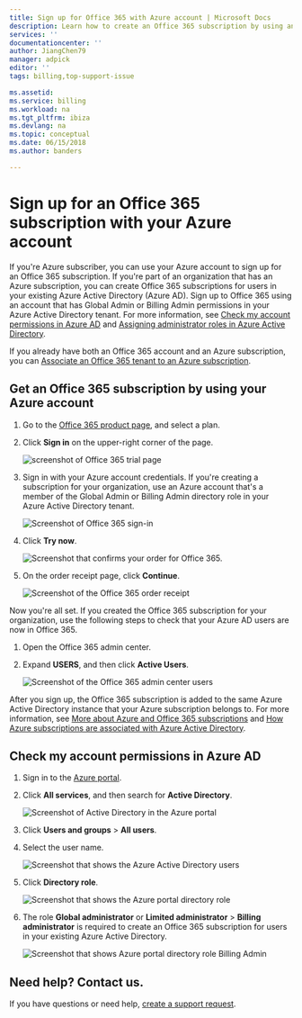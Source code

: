 ```yaml
---
title: Sign up for Office 365 with Azure account | Microsoft Docs
description: Learn how to create an Office 365 subscription by using an Azure account 
services: ''
documentationcenter: ''
author: JiangChen79
manager: adpick
editor: ''
tags: billing,top-support-issue

ms.assetid: 
ms.service: billing
ms.workload: na
ms.tgt_pltfrm: ibiza
ms.devlang: na
ms.topic: conceptual
ms.date: 06/15/2018
ms.author: banders

---
```

# Sign up for an Office 365 subscription with your Azure account
If you're Azure subscriber, you can use your Azure account to sign up for an Office 365 subscription. If you're part of an organization that has an Azure subscription, you can create Office 365 subscriptions for users in your existing Azure Active Directory (Azure AD). Sign up to Office 365 using an account that has Global Admin or Billing Admin permissions in your Azure Active Directory tenant. For more information, see [Check my account permissions in Azure AD](#RoleInAzureAD) and [Assigning administrator roles in Azure Active Directory](../active-directory/users-groups-roles/directory-assign-admin-roles.md).

If you already have both an Office 365 account and an Azure subscription, you can [Associate an Office 365 tenant to an Azure subscription](billing-add-office-365-tenant-to-azure-subscription.md).

## Get an Office 365 subscription by using your Azure account

1. Go to the [Office 365 product page](https://products.office.com/business), and select a plan.
2. Click **Sign in** on the upper-right corner of the page.

    ![screenshot of Office 365 trial page](./media/billing-use-existing-azure-account-office-365-subscription/12-office-365-trial-page.png)
3. Sign in with your Azure account credentials. If you're creating a subscription for your organization, use an Azure account that's a member of the Global Admin or Billing Admin directory role in your Azure Active Directory tenant.

    ![Screenshot of Office 365 sign-in](./media/billing-use-existing-azure-account-office-365-subscription/13-office-365-sign-in.png)
4. Click **Try now**.

    ![Screenshot that confirms your order for Office 365.](./media/billing-use-existing-azure-account-office-365-subscription/14-office-365-confirm-your-order.png)
5. On the order receipt page, click **Continue**.

    ![Screenshot of the Office 365 order receipt](./media/billing-use-existing-azure-account-office-365-subscription/15-office-365-order-receipt.png)

Now you're all set. 
If you created the Office 365 subscription for your organization, use the following steps to check that your Azure AD users are now in Office 365.

1. Open the Office 365 admin center.
2. Expand **USERS**, and then click **Active Users**.

    ![Screenshot of the Office 365 admin center users](./media/billing-use-existing-azure-account-office-365-subscription/16-office-365-admin-center-users.png)

After you sign up, the Office 365 subscription is added to the same Azure Active Directory instance that your Azure subscription belongs to. For more information, see [More about Azure and Office 365 subscriptions](billing-use-existing-office-365-account-azure-subscription.md#more-about-subs) and [How Azure subscriptions are associated with Azure Active Directory](../active-directory/fundamentals/active-directory-how-subscriptions-associated-directory.md).

## <a id="RoleInAzureAD"></a>Check my account permissions in Azure AD
1. Sign in to the [Azure portal](https://portal.azure.com/).
2. Click **All services**, and then search for **Active Directory**.

    ![Screenshot of Active Directory in the Azure portal](./media/billing-use-existing-azure-account-office-365-subscription/billing-more-services-active-directory.png)
3. Click **Users and groups** > **All users**.
4. Select the user name. 

    ![Screenshot that shows the Azure Active Directory users](./media/billing-use-existing-azure-account-office-365-subscription/billing-users-groups.png)

5. Click **Directory role**.
  
    ![Screenshot that shows the Azure portal directory role](./media/billing-use-existing-azure-account-office-365-subscription/billing-user-directory-role.png)
6.  The role **Global administrator** or **Limited administrator** > **Billing administrator** is required to create an Office 365 subscription for users in your existing Azure Active Directory.

    ![Screenshot that shows Azure portal directory role Billing Admin](./media/billing-use-existing-azure-account-office-365-subscription/billing-directoryrole-limited.png)

## Need help? Contact us.

If you have questions or need help, [create a support request](https://portal.azure.com/#blade/Microsoft_Azure_Support/HelpAndSupportBlade/newsupportrequest). 
